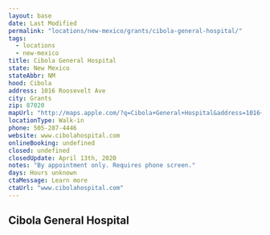 ```yaml
---
layout: base
date: Last Modified
permalink: "locations/new-mexico/grants/cibola-general-hospital/"
tags:
  - locations
  - new-mexico
title: Cibola General Hospital
state: New Mexico
stateAbbr: NM
hood: Cibola
address: 1016 Roosevelt Ave
city: Grants
zip: 87020
mapUrl: "http://maps.apple.com/?q=Cibola+General+Hospital&address=1016+Roosevelt+Ave,Grants,New+Mexico,87020"
locationType: Walk-in
phone: 505-287-4446
website: www.cibolahospital.com
onlineBooking: undefined
closed: undefined
closedUpdate: April 13th, 2020
notes: "By appointment only. Requires phone screen."
days: Hours unknown
ctaMessage: Learn more
ctaUrl: "www.cibolahospital.com"
---
```

## Cibola General Hospital